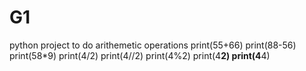 # G1
python project to do arithemetic operations
print(55+66)
print(88-56)
print(58*9)
print(4/2)
print(4//2)
print(4%2)
print(4**2)
print(4**4)
